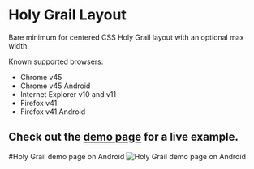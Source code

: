 # Holy Grail Layout
Bare minimum for centered CSS Holy Grail layout with an optional max width.

Known supported browsers:
  - Chrome v45
  - Chrome v45 Android
  - Internet Explorer v10 and v11
  - Firefox v41
  - Firefox v41 Android

## Check out the [demo page](http://unkelpehr.github.io/holygrail/) for a live example.

#Holy Grail demo page on Android
![Holy Grail demo page on Android](http://oi62.tinypic.com/5ey07a.jpg)
